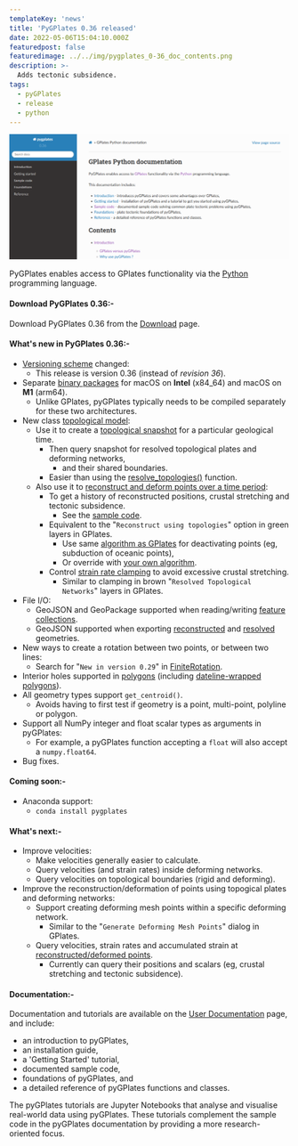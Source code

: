```yaml
---
templateKey: 'news'
title: 'PyGPlates 0.36 released'
date: 2022-05-06T15:04:10.000Z
featuredpost: false
featuredimage: ../../img/pygplates_0-36_doc_contents.png
description: >-
  Adds tectonic subsidence.
tags:
  - pyGPlates
  - release
  - python
---
```

[![PyGPlates 0.36 released](../../img/pygplates_0-36_doc_contents.png)](/docs/pygplates/index.html)

PyGPlates enables access to GPlates functionality via the [Python](https://www.python.org/) programming language.

#### Download PyGPlates 0.36:-

Download PyGPlates 0.36 from the [Download](/download) page.

#### What's new in PyGPlates 0.36:-

* [Versioning scheme](/docs/pygplates/generated/pygplates.version) changed:
    * This release is version 0.36 (instead of *revision 36*).
* Separate [binary packages](https://www.earthbyte.org/download-pygplates-0-36/) for macOS on __Intel__ (x84_64) and macOS on __M1__ (arm64).
    * Unlike GPlates, pyGPlates typically needs to be compiled separately for these two architectures.
* New class [topological model](/docs/pygplates/generated/pygplates.topologicalmodel):
    * Use it to create a [topological snapshot](/docs/pygplates/generated/pygplates.topologicalsnapshot) for a particular geological time.
        * Then query snapshot for resolved topological plates and deforming networks,
            * and their shared boundaries.
        * Easier than using the [resolve_topologies()](/docs/pygplates/generated/pygplates.resolve_topologies.html) function.
    * Also use it to [reconstruct and deform points over a time period](/docs/pygplates/generated/pygplates.topologicalmodel#pygplates.TopologicalModel.reconstruct_geometry):
        * To get a history of reconstructed positions, crustal stretching and tectonic subsidence.
            * See the [sample code](/docs/pygplates/sample-code/pygplates_reconstruct_crustal_thickness_and_tectonic_subsidence.html).
        * Equivalent to the "`Reconstruct using topologies`" option in green layers in GPlates.
            * Use same [algorithm as GPlates](/docs/pygplates/generated/pygplates.reconstructedgeometrytimespan#pygplates.ReconstructedGeometryTimeSpan.DefaultDeactivatePoints) for deactivating points (eg, subduction of oceanic points),
            * Or override with [your own algorithm](/docs/pygplates/generated/pygplates.reconstructedgeometrytimespan#pygplates.ReconstructedGeometryTimeSpan.DeactivatePoints).
        * Control [strain rate clamping](/docs/pygplates/generated/pygplates.resolvetopologyparameters) to avoid excessive crustal stretching.
            * Similar to clamping in brown "`Resolved Topological Networks`" layers in GPlates.
* File I/O:
    * GeoJSON and GeoPackage supported when reading/writing [feature collections](/docs/pygplates/generated/pygplates.featurecollection).
    * GeoJSON supported when exporting [reconstructed](/docs/pygplates/generated/pygplates.reconstruct.html) and [resolved](/docs/pygplates/generated/pygplates.topologicalsnapshot#pygplates.TopologicalSnapshot.export_resolved_topologies) geometries.
* New ways to create a rotation between two points, or between two lines:
    * Search for "`New in version 0.29`" in [FiniteRotation](/docs/pygplates/generated/pygplates.finiterotation).
* Interior holes supported in [polygons](/docs/pygplates/generated/pygplates.polygononsphere) (including [dateline-wrapped polygons](/docs/pygplates/generated/pygplates.datelinewrapper#pygplates.DateLineWrapper.wrap)).
* All geometry types support `get_centroid()`.
    * Avoids having to first test if geometry is a point, multi-point, polyline or polygon.
* Support all NumPy integer and float scalar types as arguments in pyGPlates:
    * For example, a pyGPlates function accepting a `float` will also accept a `numpy.float64`.
* Bug fixes.

#### Coming soon:-

* Anaconda support:
    * `conda install pygplates`

#### What's next:-

* Improve velocities:
    * Make velocities generally easier to calculate.
    * Query velocities (and strain rates) inside deforming networks.
    * Query velocities on topological boundaries (rigid and deforming).
* Improve the reconstruction/deformation of points using topogical plates and deforming networks:
    * Support creating deforming mesh points within a specific deforming network.
        * Similar to the "`Generate Deforming Mesh Points`" dialog in GPlates.
    * Query velocities, strain rates and accumulated strain at [reconstructed/deformed points](/docs/pygplates/generated/pygplates.reconstructedgeometrytimespan).
        * Currently can query their positions and scalars (eg, crustal stretching and tectonic subsidence).

#### Documentation:-

Documentation and tutorials are available on the [User Documentation](/docs) page, and include:

* an introduction to pyGPlates,
* an installation guide,
* a 'Getting Started' tutorial,
* documented sample code,
* foundations of pyGPlates, and
* a detailed reference of pyGPlates functions and classes.

The pyGPlates tutorials are Jupyter Notebooks that analyse and visualise real-world data using pyGPlates. These tutorials complement the sample code in the pyGPlates documentation by providing a more research-oriented focus.

